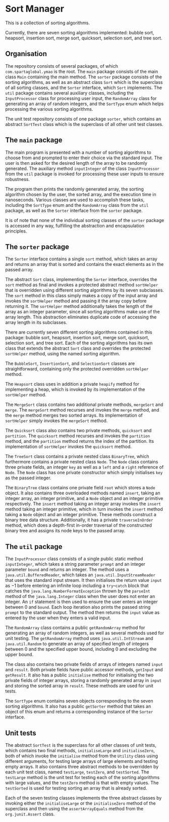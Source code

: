 # Sort Manager

This is a collection of sorting algorithms.

Currently, there are seven sorting algorithms implemented: bubble sort,
heapsort, insertion sort, merge sort, quicksort, selection sort, and tree sort.

## Organisation

The repository consists of several packages, of which `com.spartaglobal.ymao` is
the root. The `main` package consists of the main class `Main` containing the
main method. The `sorter` package consists of the sorting algorithms, as well as
an abstract class `Sort` which is the superclass of all sorting classes, and the
`Sorter` interface, which `Sort` implements. The `util` package contains several
auxiliary classes, including the `InputProcessor` class for processing user
input, the `RandomArray` class for generating an array of random integers, and
the `SortType` enum which helps processing the various sorting algorithms.

The unit test repository consists of one package `sorter`, which contains an
abstract `SortTest` class which is the superclass of all other unit test
classes.

## The `main` package

The main program is presented with a number of sorting algorithms to choose from
and prompted to enter their choice via the standard input. The user is then
asked for the desired length of the array to be randomly generated. The
auxiliary method `inputInteger` of the class `InputProcessor` from the `util`
package is invoked for processing these user inputs to ensure robustness.

The program then prints the randomly generated array, the sorting algorithm
chosen by the user, the sorted array, and the execution time in nanoseconds.
Various classes are used to accomplish these tasks, including the `SortType`
enum and the `RandomArray` class from the `util` package, as well as the
`Sorter` interface from the `sorter` package.

It is of note that none of the individual sorting classes of the `sorter`
package is accessed in any way, fulfilling the abstraction and encapsulation
principles.

## The `sorter` package

The `Sorter` interface contains a single `sort` method, which takes an array and
returns an array that is sorted and contains the exact elements as in the passed
array.

The abstract `Sort` class, implementing the `Sorter` interface, overrides the
`sort` method as final and invokes a protected abstract method `sortHelper`
that is overridden using different sorting algorithms by its seven subclasses.
The `sort` method in this class simply makes a copy of the input array and
invokes the `sortHelper` method and passing it the array copy before returning
it. The `sortHelper` method additionally takes the length of the array as an
integer parameter, since all sorting algorithms make use of the array length.
This abstraction eliminates duplicate code of accessing the array length in its
subclasses.

There are currently seven different sorting algorithms contained in this
package: bubble sort, heapsort, insertion sort, merge sort, quicksort, selection
sort, and tree sort. Each of the sorting algorithms has its own class that
extends the abstract `Sort` class and overrides the protected `sortHelper`
method, using the named sorting algorithm.

The `BubbleSort`, `InsertionSort`, and `SelectionSort` classes are
straightforward, containing only the protected overridden `sortHelper` method.

The `Heapsort` class uses in addition a private `heapify` method for
implementing a heap, which is invoked by its implementation of the `sortHelper`
method.

The `MergeSort` class contains two additional private methods, `mergeSort` and
`merge`. The `mergeSort` method recurses and invokes the `merge` method, and the
`merge` method merges two sorted arrays. Its implementation of `sortHelper`
simply invokes the `mergeSort` method.

The `Quicksort` class also contains two private methods, `quicksort` and
`partition`. The `quicksort` method recurses and invokes the `partition` method,
and the `partition` method returns the index of the partition. Its
implementation of `sortHelper` invokes the `quicksort` method.

The `TreeSort` class contains a private nested class `BinaryTree`, which
furthermore contains a private nested class `Node`. The `Node` class contains
three private fields, an integer `key` as well as a `left` and a `right`
reference of `Node`. The `Node` class has one private constructor which simply
initialises `key` as the passed integer.

The `BinaryTree` class contains one private field `root` which stores a `Node`
object. It also contains three overloaded methods named `insert`, taking an
integer array, an integer primitive, and a `Node` object and an integer
primitive respectively. The `insert` method taking an integer array invokes the
`insert` method taking an integer primitive, which in turn invokes the `insert`
method taking a `Node` object and an integer primitive. These methods construct
a binary tree data structure. Additionally, it has a private `traverseInOrder`
method, which does a depth-first in-order traversal of the constructed binary
tree and assigns its node keys to the passed array.

## The `util` package

The `InputProcessor` class consists of a single public static method
`inputInteger`, which takes a string parameter `prompt` and an integer parameter
`bound` and returns an integer. The method uses a `java.util.BufferedReader`,
which takes an `java.util.InputStreamReader` that uses the standard input
stream. It then initialises the return value `input` as $-1$ before entering an
infinite loop including a `try`&#8211;`catch` block that catches the
`java.lang.NumberFormatException` thrown by the `parseInt` method of the
`java.lang.Integer` class when the user does not enter an integer. An `if`
statement is then used to ensure the user enters an integer between $0$ and
`bound`. Each loop iteration also prints the passed string `prompt` to the
standard output. The method then returns the `input` value as entered by the
user when they enters a valid input.

The `RandomArray` class contains a public `getRandomArray` method for generating
an array of random integers, as well as several methods used for unit testing.
The `getRandomArray` method uses `java.util.IntStream` and `java.util.Random` to
generate an array of specified length of integers between $0$ and the specified
upper bound, including $0$ and excluding the upper bound.

The class also contains two private fields of arrays of integers named `input`
and `result`. Both private fields have public accessor methods, `getInput` and
`getResult`. It also has a public `initialise` method for initialising the two
private fields of integer arrays, storing a randomly generated array in `input`
and storing the sorted array in `result`. These methods are used for unit tests.

The `SortType` enum contains seven objects corresponding to the seven sorting
algorithms. It also has a public `getSorter` method that takes an object of this
enum and returns a corresponding instance of the `Sorter` interface.

## Unit tests

The abstract `SortTest` is the superclass for all other classes of unit tests,
which contains two final methods, `initialiseLarge` and `initialiseZero`, both
of which invoke the `initialise` method from the `Utility` class using different
arguments, for testing large arrays of large elements and testing empty arrays.
It also contains three abstract methods to be overridden by each unit test
class, named `testLarge`, `testZero`, and `testSorted`. The `testLarge` method
is the unit test for testing each of the sorting algorithms with large values,
and the `testZero` method is that with empty values. The `testSorted` is used
for testing sorting an array that is already sorted.

Each of the seven testing classes implements the three abstract classes by
invoking either the `initialiseLarge` or the `initialiseZero` method of the
superclass and then using the `assertArrayEquals` method from the
`org.junit.Assert` class.
